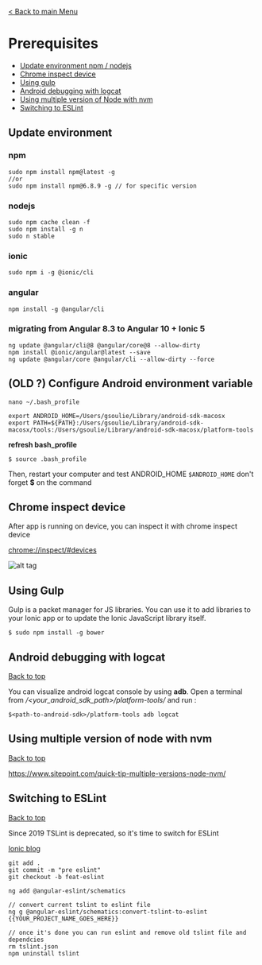 [< Back to main Menu](https://github.com/gsoulie/Mobile-App-Development/blob/master/ionic2-test.md)    

# Prerequisites

* [Update environment npm / nodejs](#update-environment)      
* [Chrome inspect device](#chrome-inspect-device)  
* [Using gulp](#using-gulp)   
* [Android debugging with logcat](#android-debugging-with-logcat)    
* [Using multiple version of Node with nvm](#using-multiple-version-of-node-with-nvm)     
* [Switching to ESLint](#switching-to-eslint)        

## Update environment

### npm

````
sudo npm install npm@latest -g
//or
sudo npm install npm@6.8.9 -g // for specific version
````

### nodejs

````
sudo npm cache clean -f
sudo npm install -g n
sudo n stable
````

### ionic

````
sudo npm i -g @ionic/cli
````

### angular

````
npm install -g @angular/cli
````

### migrating from Angular 8.3 to Angular 10 + Ionic 5

````
ng update @angular/cli@8 @angular/core@8 --allow-dirty
npm install @ionic/angular@latest --save
ng update @angular/core @angular/cli --allow-dirty --force
````

## (OLD ?) Configure Android environment variable

```
nano ~/.bash_profile
```

```
export ANDROID_HOME=/Users/gsoulie/Library/android-sdk-macosx
export PATH=${PATH}:/Users/gsoulie/Library/android-sdk-macosx/tools:/Users/gsoulie/Library/android-sdk-macosx/platform-tools
```

**refresh bash_profile**

```
$ source .bash_profile
```

Then, restart your computer and test ANDROID_HOME ```$ANDROID_HOME``` don't forget **$** on the command

## Chrome inspect device

After app is running on device, you can inspect it with chrome inspect device

[chrome://inspect/#devices](chrome://inspect/#devices)    

![alt tag](https://s-media-cache-ak0.pinimg.com/originals/8e/52/17/8e5217a74089f046435655d0e0477517.png)


## Using Gulp

Gulp is a packet manager for JS libraries. You can use it to add libraries to your Ionic app or to update the Ionic JavaScript library itself.

```
$ sudo npm install -g bower
```
## Android debugging with logcat
[Back to top](#prerequisites) 

You can visualize android logcat console by using **adb**. Open a terminal from */<your_android_sdk_path>/platform-tools/* and run :

````
$<path-to-android-sdk>/platform-tools adb logcat
````

## Using multiple version of node with nvm
[Back to top](#prerequisites) 

https://www.sitepoint.com/quick-tip-multiple-versions-node-nvm/

## Switching to ESLint
[Back to top](#prerequisites) 

Since 2019 TSLint is deprecated, so it's time to switch for ESLint

[Ionic blog](https://ionicframework.com/blog/eslint-for-ionic-angular/)       

````
git add .
git commit -m "pre eslint"
git checkout -b feat-eslint

ng add @angular-eslint/schematics

// convert current tslint to eslint file
ng g @angular-eslint/schematics:convert-tslint-to-eslint {{YOUR_PROJECT_NAME_GOES_HERE}}

// once it's done you can run eslint and remove old tslint file and dependcies
rm tslint.json
npm uninstall tslint
````
